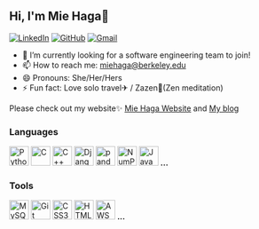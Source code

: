 ## Hi, I'm Mie Haga🎉
[![LinkedIn](https://img.shields.io/badge/miehaga%20-%230077B5.svg?&style=flat-square&logo=linkedin&logoColor=white&link=https://www.linkedin.com/in/miehaga906/)](https://www.linkedin.com/in/miehaga906/)
[![GitHub](https://img.shields.io/badge/miehaga%20-%23121011.svg?&style=flat-square&logo=github&logoColor=white&link=https://github.com/mie-h)](https://github.com/mie-h)
[![Gmail](https://img.shields.io/badge/miehaga%20-%23D14836.svg?&style=flat-square&logo=gmail&logoColor=white&link=mailto:miehaga@berkeley.edu)](mailto:miehaga@berkeley.edu)


- 🔭 I’m currently looking for a software engineering team to join!
- 📫 How to reach me: miehaga@berkeley.edu
- 😄 Pronouns: She/Her/Hers
- ⚡ Fun fact: Love solo travel✈ / Zazen🗻(Zen meditation)


Please check out my website✨ [Mie Haga Website](https://mie-h.github.io/)
and [My blog](https://medium.com/@miehaga)

### Languages
<a href="https://www.python.org/" title="Python"><img src="https://github.com/get-icon/geticon/raw/master/icons/python.svg" alt="Python" width="35px" height="35px"></a> 
<a href="https://en.wikipedia.org/wiki/C_(programming_language)" title="C"><img src="https://github.com/get-icon/geticon/raw/master/icons/c.svg" alt="C" width="35px" height="35px"></a>
<a href="https://isocpp.org/" title="C++"><img src="https://github.com/get-icon/geticon/raw/master/icons/c-plusplus.svg" alt="C++" width="35px" height="35px"></a>
<a href="https://www.djangoproject.com/" title="Django"><img src="https://github.com/get-icon/geticon/raw/master/icons/django.svg" alt="Django" width="35px" height="35px"></a>
<a href="https://pandas.pydata.org/" title="pandas"><img src="https://github.com/get-icon/geticon/raw/master/icons/pandas-icon.svg" alt="pandas" width="35px" height="35px"></a>
<a href="https://numpy.org/" title="NumPy"><img src="https://github.com/get-icon/geticon/raw/master/icons/numpy-icon.svg" alt="NumPy" width="35px" height="35px"></a>
<a href="https://developer.mozilla.org/en-US/docs/Web/JavaScript" title="JavaScript"><img src="https://github.com/get-icon/geticon/raw/master/icons/javascript.svg" alt="JavaScript" width="35px" height="35px"></a>
**...**

### Tools
<a href="https://dev.mysql.com/" title="MySQL"><img src="https://github.com/get-icon/geticon/raw/master/icons/mysql.svg" alt="MySQL" width="35px" height="35px"></a>
<a href="https://git-scm.com/" title="Git"><img src="https://github.com/get-icon/geticon/raw/master/icons/git-icon.svg" alt="Git" width="35px" height="35px"></a>
<a href="https://www.w3.org/TR/CSS/" title="CSS3"><img src="https://github.com/get-icon/geticon/raw/master/icons/css-3.svg" alt="CSS3" width="35px" height="35px"></a> 
<a href="https://www.w3.org/TR/html5/" title="HTML5"><img src="https://github.com/get-icon/geticon/raw/master/icons/html-5.svg" alt="HTML5" width="35px" height="35px"></a> 
<a href="https://aws.amazon.com/" title="AWS"><img src="https://github.com/get-icon/geticon/raw/master/icons/aws.svg" alt="AWS" width="35px" height="35px"></a>
**...**


<!-- - 🌱 I’m currently learning ...
- 👯 I’m looking to collaborate on ...
- 💬 Ask me about ... -->


<!-- 
[![ABC's GitHub stats](https://github-readme-stats.vercel.app/api?username=mie-h)](https://github.com/mie-h/github-readme-stats)

 -->



